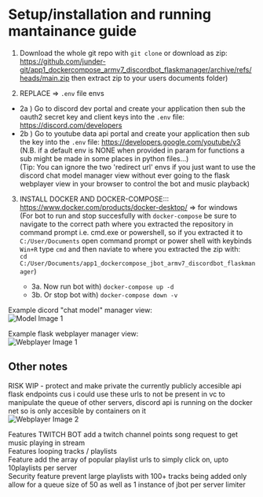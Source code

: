 # Setup/installation and running mantainance guide  
  
1) Download the whole git repo with ```git clone``` or download as zip: https://github.com/junder-git/app1_dockercompose_armv7_discordbot_flaskmanager/archive/refs/heads/main.zip then extract zip to your users documents folder)  
  
2) REPLACE => ```.env``` file envs  
  - 2a ) Go to discord dev portal and create your application then sub the oauth2 secret key and client keys into the ```.env``` file: https://discord.com/developers  
  - 2b ) Go to youtube data api portal and create your application then sub the key into the ```.env``` file: https://developers.google.com/youtube/v3    
(N.B. if a default env is NONE when provided in param for functions a sub might be made in some places in python files...)  
(Tip: You can ignore the two 'redirect url' envs if you just want to use the discord chat model manager view without ever going to the flask webplayer view in your browser to control the bot and music playback)  
  
3) INSTALL DOCKER AND DOCKER-COMPOSE::: https://www.docker.com/products/docker-desktop/ => for windows  
   (For bot to run and stop succesfully with ```docker-compose``` be sure to navigate to the correct path where you extracted the repository in command prompt i.e. cmd.exe or powershell, so if you extracted it to ```C:/User/Documents``` open command prompt or power shell with keybinds ```Win+R``` type ```cmd``` and then naviate to where you extracted the zip with:  
   ```cd C:/User/Documents/app1_dockercompose_jbot_armv7_discordbot_flaskmanager```)  
     
   - 3a. Now run bot with) ```docker-compose up -d```  
   - 3b. Or stop bot with) ```docker-compose down -v```  
     
Example dicord "chat model" manager view:  
![Model Image 1](READMEresources/discord_chat_model_example.png)  
  
Example flask webplayer manager view:  
![Webplayer Image 1](READMEresources/flask_webapp_example.png)    
  
  
## Other notes  
  
RISK WIP - protect and make private the currently publicly accesible api flask endpoints cus i could use these urls to not be present in vc to manipulate the queue of other servers, discord api is running on the docker net so is only accesible by containers on it    
![Webplayer Image 2](READMEresources/flask_endpoints.png) 
  
Features TWITCH BOT  add a twitch channel points song request to get music playing in stream   
Features looping tracks / playlists  
Feature add the array of popular playlist urls to simply click on, upto 10playlists per server  
Security feature prevent large playlists with 100+ tracks being added only allow for a queue size of 50 as well as 1 instance of jbot per server limiter  
  